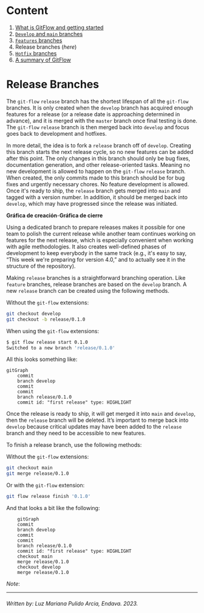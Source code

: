 # **Content**

1. [What is GitFlow and getting started](./Intro%20to%20Git%20Flow.md)
2. [`Develop` and `main` branches](./)
3. [`Features` branches](./)
4. Release branches (_here_)
5. [`Hotfix` branches](./)
6. [A summary of GitFlow](./A%20Summary%20of%20Git%20Flow.md) 


# **Release Branches**

The `git-flow` `release` branch has the shortest lifespan of all the `git-flow` branches. It is only created when the `develop` branch has acquired enough features for a release (or a release date is approaching determined in advance), and it is merged with the `master` branch once final testing is done. The `git-flow` `release` branch is then merged back into `develop` and focus goes back to development and hotfixes.

In more detail, the idea is to fork a `release` branch off of `develop`. Creating this branch starts the next release cycle, so no new features can be added after this point. The only changes in this branch should only be bug fixes, documentation generation, and other release-oriented tasks. Meaning no new development is allowed to happen on the `git-flow` `release` branch. When created, the only commits made to this branch should be for bug fixes and urgently necessary chores. No feature development is allowed. Once it's ready to ship, the `release` branch gets merged into `main` and tagged with a version number. In addition, it should be merged back into `develop`, which may have progressed since the release was initiated.

**Gráfica de creación**-**Gráfica de cierre**

Using a dedicated branch to prepare releases makes it possible for one team to polish the current release while another team continues working on features for the next release, which is especially convenient when working with agile methodologies. It also creates well-defined phases of development to keep everybody in the same track (e.g., it's easy to say, “This week we're preparing for version 4.0,” and to actually see it in the structure of the repository).

Making `release` branches is a straightforward branching operation. Like `feature` branches, release branches are based on the `develop` branch. A new `release` branch can be created using the following methods.

Without the `git-flow` extensions:

```bash
git checkout develop
git checkout -b release/0.1.0
```

When using the `git-flow` extensions:

```bash
$ git flow release start 0.1.0
Switched to a new branch 'release/0.1.0'
```

All this looks something like:
```mermaid
gitGraph
    commit
    branch develop
    commit
    commit
    branch release/0.1.0
    commit id: "first release" type: HIGHLIGHT
```

Once the release is ready to ship, it will get merged it into `main` and `develop`, then the `release` branch will be deleted. It’s important to merge back into `develop` because critical updates may have been added to the `release` branch and they need to be accessible to new features.

To finish a release branch, use the following methods:

Without the `git-flow` extensions:

``` bash
git checkout main
git merge release/0.1.0
```

Or with the `git-flow` extension:
```bash
git flow release finish '0.1.0'
```

And that looks a bit like the following:
```mermaid
    gitGraph
    commit
    branch develop
    commit
    commit
    branch release/0.1.0
    commit id: "first release" type: HIGHLIGHT
    checkout main
    merge release/0.1.0
    checkout develop
    merge release/0.1.0
```


_Note_: 

----

###### Written by: Luz Mariana Pulido Arcia, Endava. 2023.